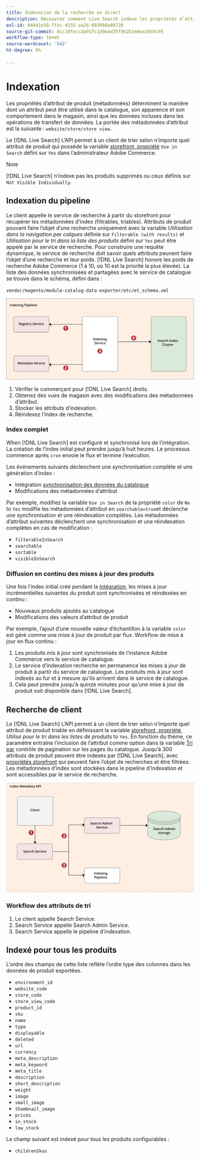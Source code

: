 ```yaml
---
title: Indexation de la recherche en direct
description: Découvrez comment Live Search indexe les propriétés d’attribut de produit
exl-id: 04441e58-ffac-4335-aa26-893988a89720
source-git-commit: 8cc10feccda91fc1d9ead35f9b2b1e8ea19d4c95
workflow-type: tm+mt
source-wordcount: '542'
ht-degree: 0%

---
```


# Indexation

Les propriétés d’attribut de produit (métadonnées) déterminent la manière dont un attribut peut être utilisé dans le catalogue, son apparence et son comportement dans le magasin, ainsi que les données incluses dans les opérations de transfert de données. La portée des métadonnées d’attribut est la suivante : `website/store/store view`.

Le [!DNL Live Search] L’API permet à un client de trier selon n’importe quel attribut de produit qui possède la variable [storefront, propriété](https://docs.magento.com/user-guide/stores/attributes-product.html) `Use in Search` défini sur `Yes` dans l’administrateur Adobe Commerce.

>[!NOTE]
>
>[!DNL Live Search] n’indexe pas les produits supprimés ou ceux définis sur `Not Visible Individually`.

## Indexation du pipeline

Le client appelle le service de recherche à partir du storefront pour récupérer les métadonnées d’index (filtrables, triables). Attributs de produit pouvant faire l’objet d’une recherche uniquement avec la variable *Utilisation dans la navigation par calques* définie sur `Filterable (with results)` et *Utilisation pour le tri dans la liste des produits* défini sur `Yes` peut être appelé par le service de recherche.
Pour construire une requête dynamique, le service de recherche doit savoir quels attributs peuvent faire l’objet d’une recherche et leur poids. [!DNL Live Search] honore les poids de recherche Adobe Commerce (1 à 10, où 10 est la priorité la plus élevée). La liste des données synchronisées et partagées avec le service de catalogue se trouve dans le schéma, défini dans :

`vendor/magento/module-catalog-data-exporter/etc/et_schema.xml`

![[!DNL Live Search] schéma de recherche client d’indexation](assets/indexing-pipeline.svg)

1. Vérifier le commerçant pour [!DNL Live Search] droits.
1. Obtenez des vues de magasin avec des modifications des métadonnées d’attribut.
1. Stocker les attributs d’indexation.
1. Réindexez l’index de recherche.

### Index complet

When [!DNL Live Search] est configuré et synchronisé lors de l’intégration. La création de l’index initial peut prendre jusqu’à huit heures. Le processus commence après `cron` envoie le flux et termine l’exécution.

Les événements suivants déclenchent une synchronisation complète et une génération d’index :

* Intégration [synchronisation des données du catalogue](install.md#synchronize-catalog-data)
* Modifications des métadonnées d’attribut

Par exemple, modifiez la variable `Use in Search` de la propriété `color` de `No` to `Yes` modifie les métadonnées d’attribut en `searchable=true`et déclenche une synchronisation et une réindexation complètes. Les métadonnées d’attribut suivantes déclenchent une synchronisation et une réindexation complètes en cas de modification :

* `filterableInSearch`
* `searchable`
* `sortable`
* `visibleInSearch`

### Diffusion en continu des mises à jour des produits

Une fois l’index initial créé pendant la [intégration](install.md#synchronize-catalog-data), les mises à jour incrémentielles suivantes du produit sont synchronisées et réindexées en continu :

* Nouveaux produits ajoutés au catalogue
* Modifications des valeurs d’attribut de produit

Par exemple, l’ajout d’une nouvelle valeur d’échantillon à la variable `color` est géré comme une mise à jour de produit par flux.
Workflow de mise à jour en flux continu :

1. Les produits mis à jour sont synchronisés de l’instance Adobe Commerce vers le service de catalogue.
1. Le service d’indexation recherche en permanence les mises à jour de produit à partir du service de catalogue. Les produits mis à jour sont indexés au fur et à mesure qu’ils arrivent dans le service de catalogue.
1. Cela peut prendre jusqu’à quinze minutes pour qu’une mise à jour de produit soit disponible dans [!DNL Live Search].

## Recherche de client

Le [!DNL Live Search] L’API permet à un client de trier selon n’importe quel attribut de produit triable en définissant la variable [storefront, propriété](https://docs.magento.com/user-guide/catalog/product-attributes.html), *Utilisé pour le tri dans les listes de produits* to `Yes`. En fonction du thème, ce paramètre entraîne l’inclusion de l’attribut comme option dans la variable [Tri par](https://docs.magento.com/user-guide/catalog/navigation.html) contrôle de pagination sur les pages du catalogue. Jusqu’à 300 attributs de produit peuvent être indexés par [!DNL Live Search], avec [propriétés storefront](https://docs.magento.com/user-guide/stores/attributes-product.html) qui peuvent faire l’objet de recherches et être filtrées.
Les métadonnées d’index sont stockées dans le pipeline d’indexation et sont accessibles par le service de recherche.

![[!DNL Live Search] diagramme de l’API des métadonnées d’index](assets/index-metadata-api.svg)

### Workflow des attributs de tri

1. Le client appelle Search Service.
1. Search Service appelle Search Admin Service.
1. Search Service appelle le pipeline d’indexation.

## Indexé pour tous les produits

L’ordre des champs de cette liste reflète l’ordre type des colonnes dans les données de produit exportées.

* `environment_id`
* `website_code`
* `store_code`
* `store_view_code`
* `product_id`
* `sku`
* `name`
* `type`
* `displayable`
* `deleted`
* `url`
* `currency`
* `meta_description`
* `meta_keyword`
* `meta_title`
* `description`
* `short_description`
* `weight`
* `image`
* `small_image`
* `thumbnail_image`
* `prices`
* `in_stock`
* `low_stock`

Le champ suivant est indexé pour tous les produits configurables :

* `childrenSkus`
